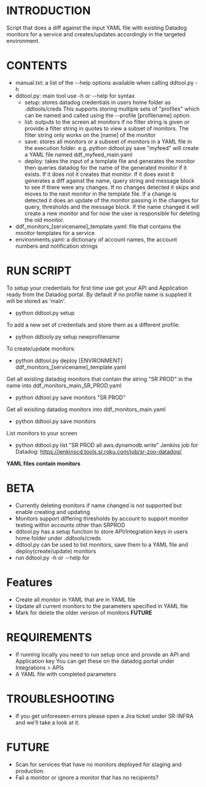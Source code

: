 INTRODUCTION
============
Script that does a diff against the input YAML file with existing Datadog monitors for a service and creates/updates accordingly 
in the targeted environment.


CONTENTS
========
- manual.txt: a list of the --help options available when calling ddtool.py -h
- ddtool.py: main tool use -h or --help for syntax
  - setup: stores datadog credentials in users home folder as .ddtools/creds
    This supports storing multiple sets of "profiles" which can be named and called
    using the --profile [profilename] option.
  - list: outputs to the screen all monitors if no filter string is given or provide a filter string
    in quotes to view a subset of monitors.  The filter string only works on the [name] of the monitor
  - save: stores all monitors or a subseet of monitors in a YAML file in the execution folder.
    e.g. python ddtool.py save "myfeed" will create a YAML file named ddf_myfeed_main.yaml
  - deploy: takes the input of a template file and generates the monitor then queries datadog for the
    name of the generated monitor if it exists.  If it does not it creates that monitor.  If it does exist
    it generates a diff against the name, query string and message block to see if there were any changes.
    If no changes detected it skips and moves to the next monitor in the template file.  If a change is
    detected it does an update of the monitor passing in the changes for query, thresholds and the message
    block.  If the name changed it will create a new monitor and for now the user is responsible for deleting
    the old monitor.
- ddf_monitors_[servicename]_template.yaml: file that contains the monitor templates for a service
- environments.yaml: a dictionary of account names, the account numbers and notification strings


RUN SCRIPT
==========
To setup your credentials for first time use get your API and Application ready from the Datadog portal.
By default if no profile name is supplied it will be stored as 'main'.
- python ddtool.py setup

To add a new set of credentials and store them as a different profile:
- python ddtooly.py setup newprofilename
   
To create/update monitors:
- python ddtool.py deploy [ENVIRONMENT] ddf_monitors_[servicename]_template.yaml

Get all existing datadog monitors that contain the string "SR PROD" in the name into ddf_monitors_main_SR_PROD.yaml
- python ddtool.py save monitors "SR PROD"

Get all exisiting datadog monitors into ddf_monitors_main.yaml
- python ddtool.py save monitors

List monitors to your screen
- python ddtool.py list "SR PROD all aws.dynamodb.write"
Jenkins job for Datadog: https://jenkinscd.tools.sr.roku.com/job/sr-zoo-datadog/

**YAML files contain monitors**

BETA
=====
- Currently deleting monitors if name changed is not supported but enable creating and updating
- Monitors support differing thresholds by account to support monitor testing within accounts other than SRPROD
- ddtool.py has a setup function to store API/Integration keys in users home folder under .ddtools/creds
- ddtool.py can be used to list monitors, save them to a YAML file and deploy(create/update) monitors
- run ddtool.py -h or --help for 

Features
============
- Create all monitor in YAML that are in YAML file
- Update all current monitors to the parameters specified in YAML file
- Mark for delete the older version of monitors **FUTURE**

REQUIREMENTS
============
- If running locally you need to run setup once and provide an API and Application key
  You can get these on the datadog portal under Integrations > APIs
- A YAML file with completed parameters

TROUBLESHOOTING
===============
- If you get unforeseen errors please open a Jira ticket under SR-INFRA and we'll take a look at it.


FUTURE
==============
- Scan for services that have no monitors deployed for staging and production.
- Fail a monitor or ignore a monitor that has no recipients?

